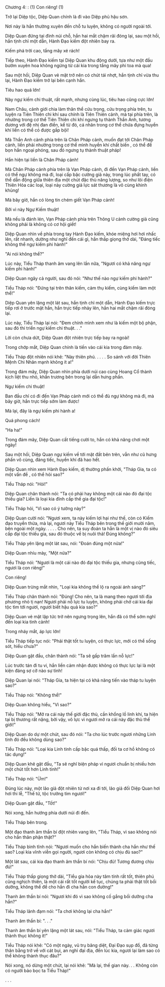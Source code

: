 




Chương 4: : (1) Con riêng! (1)


Trở lại Diệp tộc, Diệp Quan chính là đi vào Diệp phủ hậu sơn.

Nơi này là hắn thường xuyên đến chỗ tu luyện, không có người ngoài tới.

Diệp Quan đứng tại đỉnh núi chỗ, hắn hai mắt chậm rãi đóng lại, sau một hồi, hắn tịnh chỉ một dẫn, Hành Đạo kiếm đột nhiên bay ra.

Kiếm phá trời cao, tầng mây xé rách!

Tiếp theo, Hành Đạo kiếm tại Diệp Quan khu động dưới, tựa như một đầu bướm xuyên hoa không ngừng từ cái kia trong tầng mây phi toa mà qua!

Sau một hồi, Diệp Quan vẻ mặt trở nên có chút tái nhợt, hắn tịnh chỉ vừa thu lại, Hành Đạo kiếm trở lại bên cạnh hắn.

Tiêu hao quá lớn!

Này ngự kiếm chi thuật, rất mạnh, nhưng cùng lúc, tiêu hao cũng cực lớn!

Nam Châu, cảnh giới chia làm thân thể cửu trọng, cửu trọng phía trên, tu luyện ra Tiên Thiên chi khí sau chính là Tiên Thiên cảnh, mà tại phía trên, là nhường trong cơ thể Tiên Thiên chi khí ngưng tụ thành Thần Anh, tương đương với đệ nhị đan điền, kể từ đó, cá nhân trong cơ thể chứa đựng huyền khí liền có thể có được gấp bội!

Mà Thần Anh cảnh phía trên là Chân Pháp cảnh, muốn đạt tới Chân Pháp cảnh, liền phải nhường trong cơ thể mình huyền khí chất biến , có thể để bọn hắn ngoại phóng, sau đó ngưng tụ thành thuật pháp!

Hắn hiện tại liền là Chân Pháp cảnh!

Mà Chân Pháp cảnh phía trên là Vạn Pháp cảnh, đi đến Vạn Pháp cảnh, liền có thể ngự không mà đi, loại cấp bậc cường giả này, trong lúc phất tay, có thể dẫn động giữa thiên địa một chút đặc thù năng lượng, so như lôi điện Thiên Hỏa các loại, loại này cường giả lực sát thương là vô cùng khinh khủng!

Mà bây giờ, hắn có lòng tin chém giết Vạn Pháp cảnh!

Bởi vì này Ngự Kiếm thuật!

Mà nếu là đánh lén, Vạn Pháp cảnh phía trên Thông U cảnh cường giả cũng không phải là không có cơ hội giết!

Diệp Quan nhìn về phía trong tay Hành Đạo kiếm, khóe miệng hơi hơi nhấc lên, rất nhanh, dường như nghĩ đến cái gì, hắn thấp giọng thở dài, "Đáng tiếc không thể ngự kiếm phi hành!"

"Ai nói không thể?"

Lúc này, Tiểu Tháp thanh âm vang lên lần nữa, "Ngươi có khả năng ngự kiếm phi hành!"

Diệp Quan ngây cả người, sau đó nói: "Như thế nào ngự kiếm phi hành?"

Tiểu Tháp nói: "Đứng tại trên thân kiếm, cảm thụ kiếm, cùng kiếm làm một thể!"

Diệp Quan yên lặng một lát sau, hắn tịnh chỉ một dẫn, Hành Đạo kiếm trực tiếp rơi ở trước mặt hắn, hắn trực tiếp nhảy lên, hắn hai mắt chậm rãi đóng lại.

Lúc này, Tiểu Tháp lại nói: "Đem chính mình xem như là kiếm một bộ phận, sau đó thi triển ngự kiếm chi thuật. . ."

Lời còn chưa dứt, Diệp Quan đột nhiên trực tiếp bay ra ngoài!

Trong chớp mắt, Diệp Quan chính là tiến vào cái kia trong đám mây.

Tiểu Tháp đột nhiên nói khẽ: "Này thiên phú. . . . . So sánh với đời Thiên Mệnh Chi Nhân mạnh không ít a!"

Trong đám mây, Diệp Quan nhìn phía dưới núi cao cùng Hoang Cổ thành kịch liệt thu nhỏ, khẩn trương bên trong lại dẫn hưng phấn.

Ngự kiếm chi thuật!

Ban đầu chỉ có đi đến Vạn Pháp cảnh mới có thể đủ ngự không mà đi, mà bây giờ, hắn trực tiếp sớm làm được!

Mà lại, đây là ngự kiếm phi hành a!

Quá phong cách!

"Ha ha!"

Trong đám mây, Diệp Quan cất tiếng cười to, hắn có khả năng chơi một ngày!

Sau một hồi, Diệp Quan ngự kiếm về tới mặt đất bên trên, vẫn như cũ hưng phấn vô cùng, đáng tiếc, huyền khí đã hao hết.

Diệp Quan nhìn xem Hành Đạo kiếm, dị thường phấn khởi, "Tháp Gia, ta có một vấn đề , có thể hỏi sao?"

Tiểu Tháp nói: "Hỏi!"

Diệp Quan chân thành nói: "Ta có phải hay không một cái nào đó đại tộc thiếu gia? Liền là loại kia đỉnh cấp thế gia đại tộc!"

Tiểu Tháp hỏi, "Vì sao có ý tưởng này?"

Diệp Quan cười nói: "Ngươi xem, ta này kiếm lợi hại như thế, còn có Kiếm đạo truyền thừa, mà lại, ngươi này Tiểu Tháp bên trong thế giới mười năm, bên ngoài một ngày. . . . . Cho nên, ta suy đoán ta hẳn là một vị nào đó siêu cấp đại tộc thiếu gia, sau đó thuộc về bị nuôi thả! Đúng không?"

Tiểu Tháp yên lặng một lát sau, nói: "Đoán đúng một nửa!"

Diệp Quan nhíu mày, "Một nửa?"

Tiểu Tháp nói: "Ngươi là một cái nào đó đại tộc thiếu gia, nhưng cũng tiếc, ngươi là con riêng!"

Con riêng!

Diệp Quan trừng mắt nhìn, "Loại kia không thể lộ ra ngoài ánh sáng?"

Tiểu Tháp chân thành nói: "Đúng! Cho nên, ta là mang theo ngươi tới địa phương nhỏ tị nạn! Ngươi phải nỗ lực tu luyện, không phải chờ cái kia đại tộc tìm tới ngươi, ngươi biết hậu quả kia sao?"

Diệp Quan vẻ mặt lập tức trở nên ngưng trọng lên, hắn đã có thể sớm nghĩ đến loại kia tình cảnh!

Trong nháy mắt, áp lực lớn!

Tiểu Tháp tiếp tục nói: "Phải thật tốt tu luyện, có thực lực, mới có thể sống sót, hiểu chưa?"

Diệp Quan gật đầu, chân thành nói: "Ta sẽ gấp trăm lần nỗ lực!"

Lúc trước tán đi tu vi, hắn liền cảm nhận được không có thực lực lại là một kiện đáng sợ cỡ nào sự tình!

Diệp Quan lại nói: "Tháp Gia, ta hiện tại có khả năng tiến vào tháp tu luyện sao?"

Tiểu Tháp nói: "Không thể!"

Diệp Quan không hiểu, "Vì sao?"

Tiểu Tháp nói: "Mở ra cái này thế giới đặc thù, cần khổng lồ linh khí, ta hiện tại bị thương rất nặng, bởi vậy, vô lực vì ngươi mở ra cái này đặc thù thế giới!"

Diệp Quan do dự một chút, sau đó nói: "Ta cho lúc trước ngươi những Linh tinh đó đều không dùng sao?"

Tiểu Tháp nói: "Loại kia Linh tinh cấp bậc quá thấp, đối ta cơ hồ không có tác dụng!"

Diệp Quan khẽ gật đầu, "Ta sẽ nghĩ biện pháp vì ngươi chuẩn bị nhiều hơn một chút tốt hơn Linh tinh!"

Tiểu Tháp nói: "Ừm!"

Đúng lúc này, một lão giả đột nhiên từ nơi xa đi tới, lão giả đối Diệp Quan hơi hơi thi lễ, "Thế tử, tộc trưởng tìm ngươi!"

Diệp Quan gật đầu, "Tốt!"

Nói xong, hắn hướng phía dưới núi đi đến.

Tiểu Tháp bên trong.

Một đạo thanh âm thần bí đột nhiên vang lên, "Tiểu Tháp, vì sao không nói cho hắn thân phận thật?"

Tiểu Tháp bình tĩnh nói: "Ngươi muốn cho hắn biến thành cha hắn như thế sao? Loại kia vĩnh viễn gọi người, ngươi còn không có chịu đủ sao?"

Một lát sau, cái kia đạo thanh âm thần bí nói: "Chịu đủ! Tương đương chịu đủ!"

Tiểu Tháp thấp giọng thở dài, "Tiểu gia hỏa này tâm tính rất tốt, thiên phú cũng nghịch thiên, là một cái rất tốt người kế tục, chúng ta phải thật tốt bồi dưỡng, không thể để cho hắn đi cha hắn con đường!"

Thanh âm thần bí nói: "Ngươi khi đó vì sao không cố gắng bồi dưỡng cha hắn?"

Tiểu Tháp lãnh đạm nói: "Ta chơi không lại cha hắn!"

Thanh âm thần bí: ". . ."

Thanh âm thần bí yên lặng một lát sau, nói: "Tiểu Tháp, ta cảm giác ngươi thành thục không ít!"

Tiểu Tháp nói khẽ: "Có một ngày, vũ trụ băng diệt, Đại Đạo sụp đổ, đã từng thân bằng trở về với cát bụi, an nghỉ đại địa, đến lúc kia, ngươi lại làm sao có thể không thành thục đâu?"

Nói xong, nó dừng một chút, lại nói khẽ: "Mà lại, thế gian này. . . Không còn có người bảo bọc ta Tiểu Tháp!"

. . .




